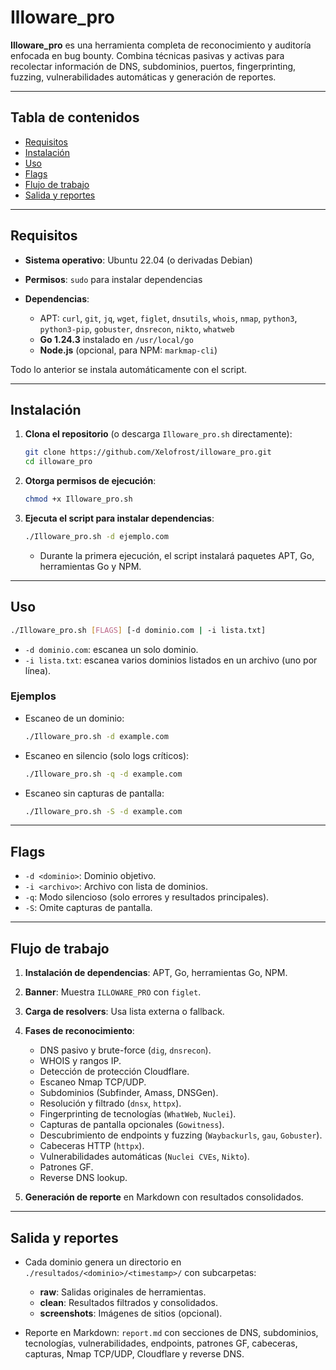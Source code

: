 # Illoware_pro

**Illoware_pro** es una herramienta completa de reconocimiento y auditoría enfocada en bug bounty. Combina técnicas pasivas y activas para recolectar información de DNS, subdominios, puertos, fingerprinting, fuzzing, vulnerabilidades automáticas y generación de reportes.

---

## Tabla de contenidos

* [Requisitos](#requisitos)
* [Instalación](#instalaci%C3%B3n)
* [Uso](#uso)
* [Flags](#flags)
* [Flujo de trabajo](#flujo-de-trabajo)
* [Salida y reportes](#salida-y-reportes)

---

## Requisitos

* **Sistema operativo**: Ubuntu 22.04 (o derivadas Debian)
* **Permisos**: `sudo` para instalar dependencias
* **Dependencias**:

  * APT: `curl`, `git`, `jq`, `wget`, `figlet`, `dnsutils`, `whois`, `nmap`, `python3`, `python3-pip`, `gobuster`, `dnsrecon`, `nikto`, `whatweb`
  * **Go 1.24.3** instalado en `/usr/local/go`
  * **Node.js** (opcional, para NPM: `markmap-cli`)

Todo lo anterior se instala automáticamente con el script.

---

## Instalación

1. **Clona el repositorio** (o descarga `Illoware_pro.sh` directamente):

   ```bash
   git clone https://github.com/Xelofrost/illoware_pro.git
   cd illoware_pro
   ```

2. **Otorga permisos de ejecución**:

   ```bash
   chmod +x Illoware_pro.sh
   ```

3. **Ejecuta el script para instalar dependencias**:

   ```bash
   ./Illoware_pro.sh -d ejemplo.com
   ```

   * Durante la primera ejecución, el script instalará paquetes APT, Go, herramientas Go y NPM.

---

## Uso

```bash
./Illoware_pro.sh [FLAGS] [-d dominio.com | -i lista.txt]
```

* `-d dominio.com`: escanea un solo dominio.
* `-i lista.txt`: escanea varios dominios listados en un archivo (uno por línea).

### Ejemplos

* Escaneo de un dominio:

  ```bash
  ./Illoware_pro.sh -d example.com
  ```

* Escaneo en silencio (solo logs críticos):

  ```bash
  ./Illoware_pro.sh -q -d example.com
  ```

* Escaneo sin capturas de pantalla:

  ```bash
  ./Illoware_pro.sh -S -d example.com
  ```

---

## Flags

* `-d <dominio>`: Dominio objetivo.
* `-i <archivo>`: Archivo con lista de dominios.
* `-q`: Modo silencioso (solo errores y resultados principales).
* `-S`: Omite capturas de pantalla.

---

## Flujo de trabajo

1. **Instalación de dependencias**: APT, Go, herramientas Go, NPM.
2. **Banner**: Muestra `ILLOWARE_PRO` con `figlet`.
3. **Carga de resolvers**: Usa lista externa o fallback.
4. **Fases de reconocimiento**:

   * DNS pasivo y brute-force (`dig`, `dnsrecon`).
   * WHOIS y rangos IP.
   * Detección de protección Cloudflare.
   * Escaneo Nmap TCP/UDP.
   * Subdominios (Subfinder, Amass, DNSGen).
   * Resolución y filtrado (`dnsx`, `httpx`).
   * Fingerprinting de tecnologías (`WhatWeb`, `Nuclei`).
   * Capturas de pantalla opcionales (`Gowitness`).
   * Descubrimiento de endpoints y fuzzing (`Waybackurls`, `gau`, `Gobuster`).
   * Cabeceras HTTP (`httpx`).
   * Vulnerabilidades automáticas (`Nuclei CVEs`, `Nikto`).
   * Patrones GF.
   * Reverse DNS lookup.
5. **Generación de reporte** en Markdown con resultados consolidados.

---

## Salida y reportes

* Cada dominio genera un directorio en `./resultados/<dominio>/<timestamp>/` con subcarpetas:

  * **raw**: Salidas originales de herramientas.
  * **clean**: Resultados filtrados y consolidados.
  * **screenshots**: Imágenes de sitios (opcional).
* Reporte en Markdown: `report.md` con secciones de DNS, subdominios, tecnologías, vulnerabilidades, endpoints, patrones GF, cabeceras, capturas, Nmap TCP/UDP, Cloudflare y reverse DNS.